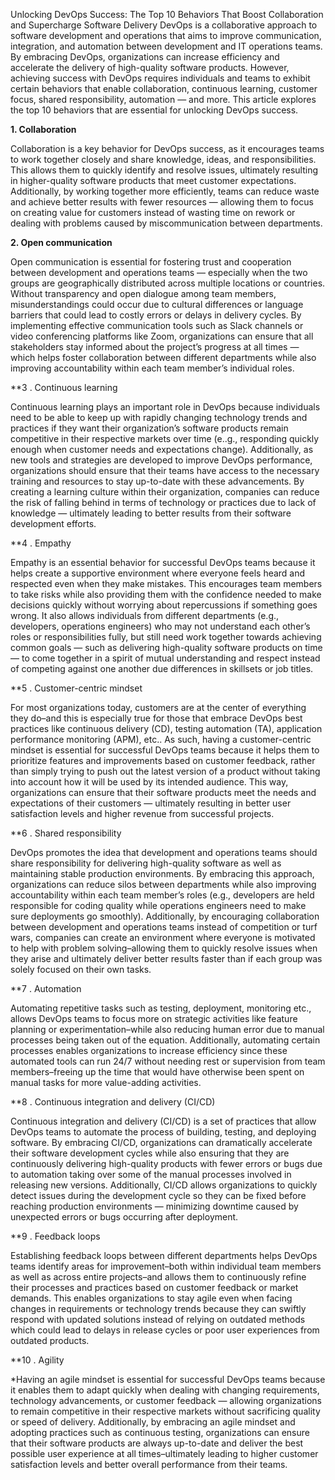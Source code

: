 Unlocking DevOps Success: The Top 10 Behaviors That Boost Collaboration and Supercharge Software Delivery
DevOps is a collaborative approach to software development and operations that aims to improve communication, integration, and automation between development and IT operations teams. By embracing DevOps, organizations can increase efficiency and accelerate the delivery of high-quality software products. However, achieving success with DevOps requires individuals and teams to exhibit certain behaviors that enable collaboration, continuous learning, customer focus, shared responsibility, automation — and more. This article explores the top 10 behaviors that are essential for unlocking DevOps success.


**1. Collaboration**

Collaboration is a key behavior for DevOps success, as it encourages teams to work together closely and share knowledge, ideas, and responsibilities. This allows them to quickly identify and resolve issues, ultimately resulting in higher-quality software products that meet customer expectations. Additionally, by working together more efficiently, teams can reduce waste and achieve better results with fewer resources — allowing them to focus on creating value for customers instead of wasting time on rework or dealing with problems caused by miscommunication between departments.

**2. Open communication**

Open communication is essential for fostering trust and cooperation between development and operations teams — especially when the two groups are geographically distributed across multiple locations or countries. Without transparency and open dialogue among team members, misunderstandings could occur due to cultural differences or language barriers that could lead to costly errors or delays in delivery cycles. By implementing effective communication tools such as Slack channels or video conferencing platforms like Zoom, organizations can ensure that all stakeholders stay informed about the project’s progress at all times — which helps foster collaboration between different departments while also improving accountability within each team member’s individual roles.

**3 . Continuous learning

Continuous learning plays an important role in DevOps because individuals need to be able to keep up with rapidly changing technology trends and practices if they want their organization’s software products remain competitive in their respective markets over time (e..g., responding quickly enough when customer needs and expectations change). Additionally, as new tools and strategies are developed to improve DevOps performance, organizations should ensure that their teams have access to the necessary training and resources to stay up-to-date with these advancements. By creating a learning culture within their organization, companies can reduce the risk of falling behind in terms of technology or practices due to lack of knowledge — ultimately leading to better results from their software development efforts.

**4 . Empathy

Empathy is an essential behavior for successful DevOps teams because it helps create a supportive environment where everyone feels heard and respected even when they make mistakes. This encourages team members to take risks while also providing them with the confidence needed to make decisions quickly without worrying about repercussions if something goes wrong. It also allows individuals from different departments (e.g., developers, operations engineers) who may not understand each other’s roles or responsibilities fully, but still need work together towards achieving common goals — such as delivering high-quality software products on time — to come together in a spirit of mutual understanding and respect instead of competing against one another due differences in skillsets or job titles.

**5 . Customer-centric mindset

For most organizations today, customers are at the center of everything they do–and this is especially true for those that embrace DevOps best practices like continuous delivery (CD), testing automation (TA), application performance monitoring (APM), etc.. As such, having a customer-centric mindset is essential for successful DevOps teams because it helps them to prioritize features and improvements based on customer feedback, rather than simply trying to push out the latest version of a product without taking into account how it will be used by its intended audience. This way, organizations can ensure that their software products meet the needs and expectations of their customers — ultimately resulting in better user satisfaction levels and higher revenue from successful projects.

**6 . Shared responsibility

DevOps promotes the idea that development and operations teams should share responsibility for delivering high-quality software as well as maintaining stable production environments. By embracing this approach, organizations can reduce silos between departments while also improving accountability within each team member’s roles (e.g., developers are held responsible for coding quality while operations engineers need to make sure deployments go smoothly). Additionally, by encouraging collaboration between development and operations teams instead of competition or turf wars, companies can create an environment where everyone is motivated to help with problem solving–allowing them to quickly resolve issues when they arise and ultimately deliver better results faster than if each group was solely focused on their own tasks.

**7 . Automation

Automating repetitive tasks such as testing, deployment, monitoring etc., allows DevOps teams to focus more on strategic activities like feature planning or experimentation–while also reducing human error due to manual processes being taken out of the equation. Additionally, automating certain processes enables organizations to increase efficiency since these automated tools can run 24/7 without needing rest or supervision from team members–freeing up the time that would have otherwise been spent on manual tasks for more value-adding activities.

**8 . Continuous integration and delivery (CI/CD)

Continuous integration and delivery (CI/CD) is a set of practices that allow DevOps teams to automate the process of building, testing, and deploying software. By embracing CI/CD, organizations can dramatically accelerate their software development cycles while also ensuring that they are continuously delivering high-quality products with fewer errors or bugs due to automation taking over some of the manual processes involved in releasing new versions. Additionally, CI/CD allows organizations to quickly detect issues during the development cycle so they can be fixed before reaching production environments — minimizing downtime caused by unexpected errors or bugs occurring after deployment.

**9 . Feedback loops

Establishing feedback loops between different departments helps DevOps teams identify areas for improvement–both within individual team members as well as across entire projects–and allows them to continuously refine their processes and practices based on customer feedback or market demands. This enables organizations to stay agile even when facing changes in requirements or technology trends because they can swiftly respond with updated solutions instead of relying on outdated methods which could lead to delays in release cycles or poor user experiences from outdated products.

**10 . Agility

*Having an agile mindset is essential for successful DevOps teams because it enables them to adapt quickly when dealing with changing requirements, technology advancements, or customer feedback — allowing organizations to remain competitive in their respective markets without sacrificing quality or speed of delivery. Additionally, by embracing an agile mindset and adopting practices such as continuous testing, organizations can ensure that their software products are always up-to-date and deliver the best possible user experience at all times–ultimately leading to higher customer satisfaction levels and better overall performance from their teams.
